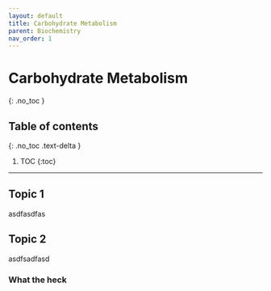 ```yaml
---
layout: default
title: Carbohydrate Metabolism
parent: Biochemistry
nav_order: 1
---
```


# Carbohydrate Metabolism
{: .no_toc }

## Table of contents
{: .no_toc .text-delta }

1. TOC
{:toc}

---
## Topic 1
asdfasdfas
## Topic 2
asdfsadfasd
### What the heck
